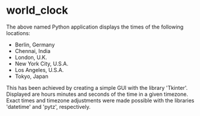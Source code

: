# world_clock

The above named Python application displays the times of the following locations:
  - Berlin, Germany
  - Chennai, India
  - London, U.K.
  - New York City, U.S.A.
  - Los Angeles, U.S.A.
  - Tokyo, Japan

This has been achieved by creating a simple GUI with the library 'Tkinter'. 
Displayed are hours minutes and seconds of the time in a given timezone.
Exact times and timezone adjustments were made possible with the libraries 'datetime' and 'pytz', respectively.
